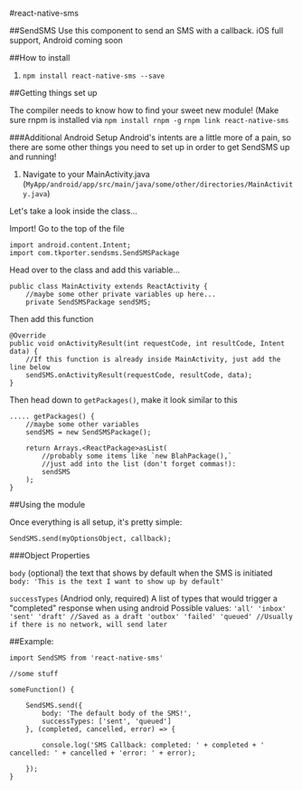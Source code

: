 #react-native-sms

##SendSMS
Use this component to send an SMS with a callback. iOS full support, Android coming soon

##How to install
1. `npm install react-native-sms --save`

##Getting things set up

The compiler needs to know how to find your sweet new module! (Make sure rnpm is installed via `npm install rnpm -g`
`rnpm link react-native-sms`

###Additional Android Setup
Android's intents are a little more of a pain, so there are some other things you need to set up in order to get SendSMS up and running!

1. Navigate to your MainActivity.java (`MyApp/android/app/src/main/java/some/other/directories/MainActivity.java`)


Let's take a look inside the class...

Import! Go to the top of the file
```
import android.content.Intent;
import com.tkporter.sendsms.SendSMSPackage
```

Head over to the class and add this variable...
```
public class MainActivity extends ReactActivity {
	//maybe some other private variables up here...
	private SendSMSPackage sendSMS;
```

Then add this function
```
@Override
public void onActivityResult(int requestCode, int resultCode, Intent data) {
	//If this function is already inside MainActivity, just add the line below
	sendSMS.onActivityResult(requestCode, resultCode, data);
}
```

Then head down to `getPackages()`, make it look similar to this
```
..... getPackages() {
	//maybe some other variables
	sendSMS = new SendSMSPackage();

	return Arrays.<ReactPackage>asList(
		//probably some items like `new BlahPackage(),`
		//just add into the list (don't forget commas!):
		sendSMS
	);
}
```

##Using the module

Once everything is all setup, it's pretty simple:

`SendSMS.send(myOptionsObject, callback);`

###Object Properties

`body` (optional) the text that shows by default when the SMS is initiated
	`body: 'This is the text I want to show up by default'`

`successTypes` (Andriod only, required)
	A list of types that would trigger a "completed" response when using android
	Possible values:
		```
		'all'
		'inbox'
		'sent'
		'draft' //Saved as a draft
		'outbox'
		'failed'
		'queued' //Usually if there is no network, will send later
		```

##Example:

```
import SendSMS from 'react-native-sms'

//some stuff

someFunction() {

	SendSMS.send({
		body: 'The default body of the SMS!',
		successTypes: ['sent', 'queued']
	}, (completed, cancelled, error) => {

		console.log('SMS Callback: completed: ' + completed + ' cancelled: ' + cancelled + 'error: ' + error);

	});
}
```




